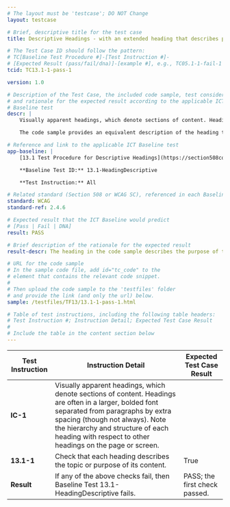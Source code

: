 ```yaml
---
# The layout must be 'testcase'; DO NOT Change
layout: testcase

# Brief, descriptive title for the test case
title: Descriptive Headings - with an extended heading that describes purpose and/or topic of its contents

# The Test Case ID should follow the pattern:
# TC[Baseline Test Procedure #]-[Test Instruction #]-
# [Expected Result (pass/fail/dna)]-[example #], e.g., TC05.1-1-fail-1
tcid: TC13.1-1-pass-1

version: 1.0

# Description of the Test Case, the included code sample, test considerations,
# and rationale for the expected result according to the applicable ICT
# Baseline test
descr: |
    Visually apparent headings, which denote sections of content. Headings are often in a larger, bolded font separated from paragraphs by extra spacing (though not always). Note the hierarchy and structure of each heading with respect to other headings on the page or screen.

    The code sample provides an equivalent description of the heading that depicts the meaning of the corresponding paragraph, which would cause Assistive Technologies to provide the correct topic for its content. A successful test should identify a PASS against Baseline 13.1 Descriptive Headings.

# Reference and link to the applicable ICT Baseline test
app-baseline: |
    [13.1 Test Procedure for Descriptive Headings](https://section508coordinators.github.io/ICTTestingBaseline/13Structure.html#131-test-procedure-for-descriptive-headings)

    **Baseline Test ID:** 13.1-HeadingDescriptive

    **Test Instruction:** All

# Related standard (Section 508 or WCAG SC), referenced in each Baseline procedure/step
standard: WCAG
standard-ref: 2.4.6

# Expected result that the ICT Baseline would predict
# [Pass | Fail | DNA]
result: PASS

# Brief description of the rationale for the expected result
result-descr: The heading in the code sample describes the purpose of the contents.

# URL for the code sample
# In the sample code file, add id="tc_code" to the
# element that contains the relevant code snippet.
#
# Then upload the code sample to the 'testfiles' folder
# and provide the link (and only the url) below.
sample: /testfiles/TF13/13.1-1-pass-1.html

# Table of test instructions, including the following table headers:
# Test Instruction #; Instruction Detail; Expected Test Case Result
#
# Include the table in the content section below
---
```

| Test Instruction | Instruction Detail | Expected Test Case Result |
|------------------|--------------------|---------------------------|
| **IC-1** | Visually apparent headings, which denote sections of content. Headings are often in a larger, bolded font separated from paragraphs by extra spacing (though not always). Note the hierarchy and structure of each heading with respect to other headings on the page or screen. |
| **13.1-1** | Check that each heading describes the topic or purpose of its content. | True |
| **Result** | If any of the above checks fail, then Baseline Test 13.1-HeadingDescriptive fails. | PASS; the first check passed. |
